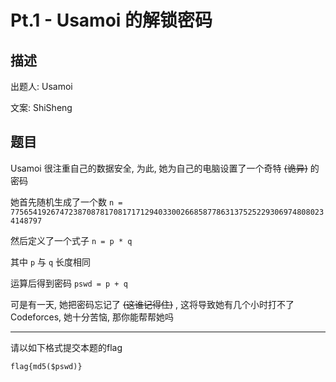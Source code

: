 # Pt.1 - Usamoi 的解锁密码

## 描述

出题人: Usamoi

文案: ShiSheng

## 题目

Usamoi 很注重自己的数据安全, 为此, 她为自己的电脑设置了一个奇特 ~~(诡异)~~ 的密码

她首先随机生成了一个数 `n = 77565419267472387087817081717129403300266858778631375252293069748080234148797`

然后定义了一个式子 `n = p * q`

其中 `p` 与 `q` 长度相同

运算后得到密码 `pswd = p + q`

可是有一天, 她把密码忘记了 ~~(这谁记得住)~~ , 这将导致她有几个小时打不了 Codeforces, 她十分苦恼, 那你能帮帮她吗

---

请以如下格式提交本题的flag

`flag{md5($pswd)}`
